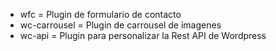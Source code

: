 - wfc = Plugin de formulario de contacto
- wc-carrousel = Plugin de carrousel de imagenes
- wc-api = Plugin para personalizar la Rest API de Wordpress
